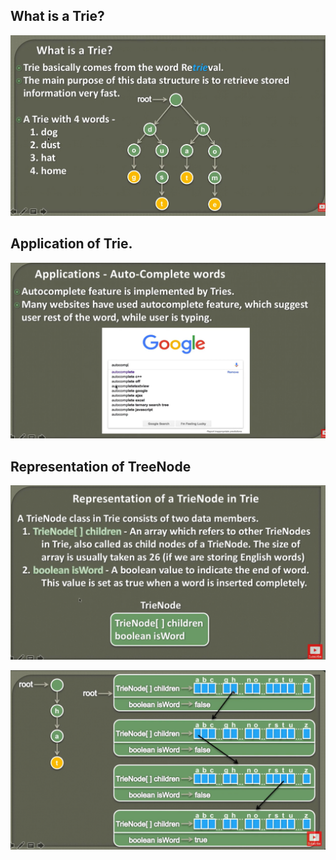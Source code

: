 ## What is a Trie?

![alt text](image.png)

## Application of Trie.

![alt text](image-1.png)

## Representation of TreeNode

![alt text](image-2.png)

![alt text](image-3.png)
